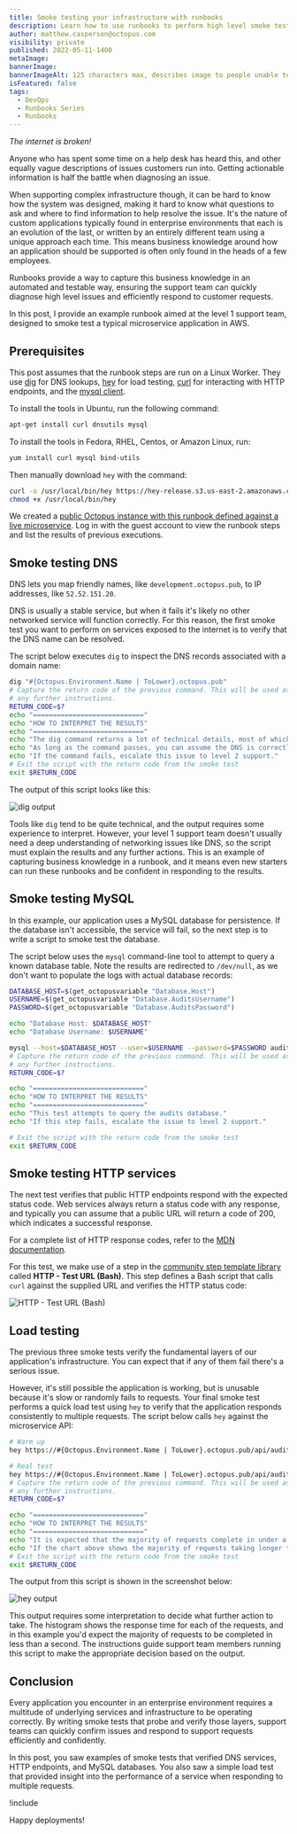```yaml
---
title: Smoke testing your infrastructure with runbooks
description: Learn how to use runbooks to perform high level smoke tests against your applications and infrastructure.
author: matthew.casperson@octopus.com
visibility: private
published: 2022-05-11-1400
metaImage: 
bannerImage: 
bannerImageAlt: 125 characters max, describes image to people unable to see it.
isFeatured: false
tags: 
  - DevOps
  - Runbooks Series
  - Runbooks
---
```


*The internet is broken!*

Anyone who has spent some time on a help desk has heard this, and other equally vague descriptions of issues customers run into. Getting actionable information is half the battle when diagnosing an issue.

When supporting complex infrastructure though, it can be hard to know how the system was designed, making it hard to know what questions to ask and where to find information to help resolve the issue. It's the nature of custom applications typically found in enterprise environments that each is an evolution of the last, or written by an entirely different team using a unique approach each time. This means business knowledge around how an application should be supported is often only found in the heads of a few employees.

Runbooks provide a way to capture this business knowledge in an automated and testable way, ensuring the support team can quickly diagnose high level issues and efficiently respond to customer requests. 

In this post, I provide an example runbook aimed at the level 1 support team, designed to smoke test a typical microservice application in AWS.

## Prerequisites

This post assumes that the runbook steps are run on a Linux Worker. They use [dig](https://linux.die.net/man/1/dig) for DNS lookups, [hey](https://github.com/rakyll/hey) for load testing, [curl](https://curl.se/docs/projdocs.html) for interacting with HTTP endpoints, and the [mysql client](https://dev.mysql.com/doc/refman/8.0/en/mysql.html).

To install the tools in Ubuntu, run the following command:

```bash
apt-get install curl dnsutils mysql
```

To install the tools in Fedora, RHEL, Centos, or Amazon Linux, run:

```bash
yum install curl mysql bind-utils
```

Then manually download `hey` with the command:

```bash
curl -o /usr/local/bin/hey https://hey-release.s3.us-east-2.amazonaws.com/hey_linux_amd64
chmod +x /usr/local/bin/hey
```

We created a [public Octopus instance with this runbook defined against a live microservice](https://tenpillars.octopus.app/app#/Spaces-42/projects/audits-service/operations/runbooks/Runbooks-102/overview). Log in with the guest account to view the runbook steps and list the results of previous executions.

## Smoke testing DNS

DNS lets you map friendly names, like `development.octopus.pub`, to IP addresses, like `52.52.151.20`.

DNS is usually a stable service, but when it fails it's likely no other networked service will function correctly. For this reason, the first smoke test you want to perform on services exposed to the internet is to verify that the DNS name can be resolved.

The script below executes `dig` to inspect the DNS records associated with a domain name:

```bash
dig "#{Octopus.Environment.Name | ToLower}.octopus.pub"
# Capture the return code of the previous command. This will be used as the exit code of the entire script once we print out
# any further instructions.
RETURN_CODE=$?
echo "============================"
echo "HOW TO INTERPRET THE RESULTS"
echo "============================"
echo "The dig command returns a lot of technical details, most of which are not important from a level 1 support point of view."
echo "As long as the command passes, you can assume the DNS is correctly configured."
echo "If the command fails, escalate this issue to level 2 support."
# Exit the script with the return code from the smoke test
exit $RETURN_CODE
```

The output of this script looks like this:

![dig output](dns-smoke-test.png "width=500")

Tools like `dig` tend to be quite technical, and the output requires some experience to interpret. However, your level 1 support team doesn't usually need a deep understanding of networking issues like DNS, so the script must explain the results and any further actions. This is an example of capturing business knowledge in a runbook, and it means even new starters can run these runbooks and be confident in responding to the results.

## Smoke testing MySQL

In this example, our application uses a MySQL database for persistence. If the database isn't accessible, the service will fail, so the next step is to write a script to smoke test the database.

The script below uses the `mysql` command-line tool to attempt to query a known database table. Note the results are redirected to `/dev/null`, as we don't want to populate the logs with actual database records:

```bash
DATABASE_HOST=$(get_octopusvariable "Database.Host")
USERNAME=$(get_octopusvariable "Database.AuditsUsername")
PASSWORD=$(get_octopusvariable "Database.AuditsPassword")

echo "Database Host: $DATABASE_HOST"
echo "Database Username: $USERNAME"

mysql --host=$DATABASE_HOST --user=$USERNAME --password=$PASSWORD audits -e "SELECT * FROM audits" > /dev/null
# Capture the return code of the previous command. This will be used as the exit code of the entire script once we print out
# any further instructions.
RETURN_CODE=$?

echo "============================"
echo "HOW TO INTERPRET THE RESULTS"
echo "============================"
echo "This test attempts to query the audits database."
echo "If this step fails, escalate the issue to level 2 support."

# Exit the script with the return code from the smoke test
exit $RETURN_CODE
```

## Smoke testing HTTP services

The next test verifies that public HTTP endpoints respond with the expected status code. Web services always return a status code with any response, and typically you can assume that a public URL will return a code of 200, which indicates a successful response.

For a complete list of HTTP response codes, refer to the [MDN documentation](https://developer.mozilla.org/en-US/docs/Web/HTTP/Status).

For this test, we make use of a step in the [community step template library](https://octopus.com/docs/projects/community-step-templates) called **HTTP - Test URL (Bash)**. This step defines a Bash script that calls `curl` against the supplied URL and verifies the HTTP status code:

![HTTP - Test URL (Bash)](http-test.png "width=500")

## Load testing

The previous three smoke tests verify the fundamental layers of our application's infrastructure. You can expect that if any of them fail there's a serious issue.

However, it's still possible the application is working, but is unusable because it's slow or randomly fails to requests. Your final smoke test performs a quick load test using `hey` to verify that the application responds consistently to multiple requests. The script below calls `hey` against the microservice API:

```bash
# Warm up
hey https://#{Octopus.Environment.Name | ToLower}.octopus.pub/api/audits > /dev/null

# Real test
hey https://#{Octopus.Environment.Name | ToLower}.octopus.pub/api/audits
# Capture the return code of the previous command. This will be used as the exit code of the entire script once we print out
# any further instructions.
RETURN_CODE=$?

echo "============================"
echo "HOW TO INTERPRET THE RESULTS"
echo "============================"
echo "It is expected that the majority of requests complete in under a second."
echo "If the chart above shows the majority of requests taking longer than a second, please escalate this issue to level 2 support."
# Exit the script with the return code from the smoke test
exit $RETURN_CODE
```

The output from this script is shown in the screenshot below:

![hey output](hey.png "width=500")

This output requires some interpretation to decide what further action to take. The histogram shows the response time for each of the requests, and in this example you'd expect the majority of requests to be completed in less than a second. The instructions guide support team members running this script to make the appropriate decision based on the output.

## Conclusion

Every application you encounter in an enterprise environment requires a multitude of underlying services and infrastructure to be operating correctly. By writing smoke tests that probe and verify those layers, support teams can quickly confirm issues and respond to support requests efficiently and confidently.

In this post, you saw examples of smoke tests that verified DNS services, HTTP endpoints, and MySQL databases. You also saw a simple load test that provided insight into the performance of a service when responding to multiple requests.

!include <q2-2022-newsletter-cta>

Happy deployments! 